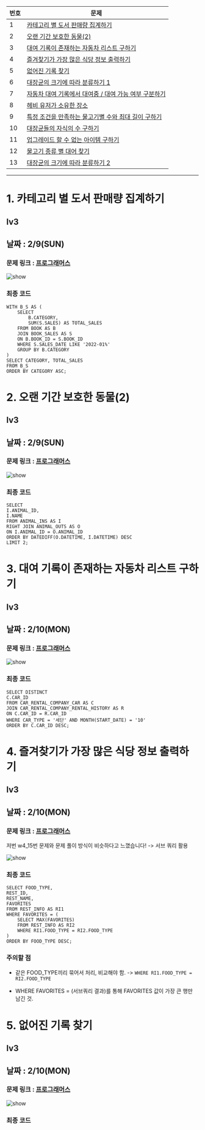 |번호|문제|
|---|-----| 
|1| [카테고리 별 도서 판매량 집계하기](#문제1)  |
|2| [오랜 기간 보호한 동물(2)](#문제2)  |
|3| [대여 기록이 존재하는 자동차 리스트 구하기](#문제3)  |  
|4| [즐겨찾기가 가장 많은 식당 정보 출력하기](#문제4)  |  
|5| [없어진 기록 찾기](#문제5) | 
|6| [대장균의 크기에 따라 분류하기 1](#문제6) | 
|7| [자동차 대여 기록에서 대여중 / 대여 가능 여부 구분하기](#문제7) | 
|8| [헤비 유저가 소유한 장소](#문제8) | 
|9| [특정 조건을 만족하는 물고기별 수와 최대 길이 구하기](#문제9) | 
|10| [대장균들의 자식의 수 구하기](#문제10) | 
|11| [업그레이드 할 수 없는 아이템 구하기](#문제11) | 
|12| [물고기 종류 별 대어 찾기](#문제12) | 
|13| [대장균의 크기에 따라 분류하기 2](#문제13) | 

---

# 1. 카테고리 별 도서 판매량 집계하기
## lv3
## 날짜 : 2/9(SUN)
### 문제 링크 : [프로그래머스](https://school.programmers.co.kr/learn/courses/30/lessons/144855)

![show](../images/w5_1.png)

### 최종 코드
```
WITH B_S AS (
    SELECT 
        B.CATEGORY, 
        SUM(S.SALES) AS TOTAL_SALES
    FROM BOOK AS B
    JOIN BOOK_SALES AS S
    ON B.BOOK_ID = S.BOOK_ID
    WHERE S.SALES_DATE LIKE '2022-01%'
    GROUP BY B.CATEGORY
)
SELECT CATEGORY, TOTAL_SALES
FROM B_S
ORDER BY CATEGORY ASC;
```

# 2. 오랜 기간 보호한 동물(2)
## lv3
## 날짜 : 2/9(SUN)
### 문제 링크 : [프로그래머스](https://school.programmers.co.kr/learn/courses/30/lessons/59411)

![show](../images/w5_2.png)

### 최종 코드
```
SELECT
I.ANIMAL_ID,
I.NAME
FROM ANIMAL_INS AS I
RIGHT JOIN ANIMAL_OUTS AS O
ON I.ANIMAL_ID = O.ANIMAL_ID
ORDER BY DATEDIFF(O.DATETIME, I.DATETIME) DESC
LIMIT 2;
```


# 3. 대여 기록이 존재하는 자동차 리스트 구하기
## lv3
## 날짜 : 2/10(MON)
### 문제 링크 : [프로그래머스](https://school.programmers.co.kr/learn/courses/30/lessons/157341)

![show](../images/w5_3.png)

### 최종 코드
```
SELECT DISTINCT
C.CAR_ID
FROM CAR_RENTAL_COMPANY_CAR AS C
JOIN CAR_RENTAL_COMPANY_RENTAL_HISTORY AS R
ON C.CAR_ID = R.CAR_ID
WHERE CAR_TYPE = '세단' AND MONTH(START_DATE) = '10'
ORDER BY C.CAR_ID DESC;
```

# 4. 즐겨찾기가 가장 많은 식당 정보 출력하기
## lv3
## 날짜 : 2/10(MON)
### 문제 링크 : [프로그래머스](https://school.programmers.co.kr/learn/courses/30/lessons/131123)

저번 w4_15번 문제와 문제 풀이 방식이 비슷하다고 느꼈습니다! -> 서브 쿼리 활용

![show](../images/w5_4.png)

### 최종 코드
```
SELECT FOOD_TYPE, 
REST_ID, 
REST_NAME, 
FAVORITES
FROM REST_INFO AS RI1
WHERE FAVORITES = (
    SELECT MAX(FAVORITES)
    FROM REST_INFO AS RI2
    WHERE RI1.FOOD_TYPE = RI2.FOOD_TYPE
)
ORDER BY FOOD_TYPE DESC;
```

### 주의할 점
- 같은 FOOD_TYPE끼리 묶어서 처리, 비교해야 함.
-> ```WHERE RI1.FOOD_TYPE = RI2.FOOD_TYPE```

- WHERE FAVORITES = (서브쿼리 결과)를 통해 FAVORITES 값이 가장 큰 행만 남긴 것.

# 5. 없어진 기록 찾기
## lv3
## 날짜 : 2/10(MON)
### 문제 링크 : [프로그래머스](https://school.programmers.co.kr/learn/courses/30/lessons/59042)

![show](../images/w5_5.png)

### 최종 코드
```